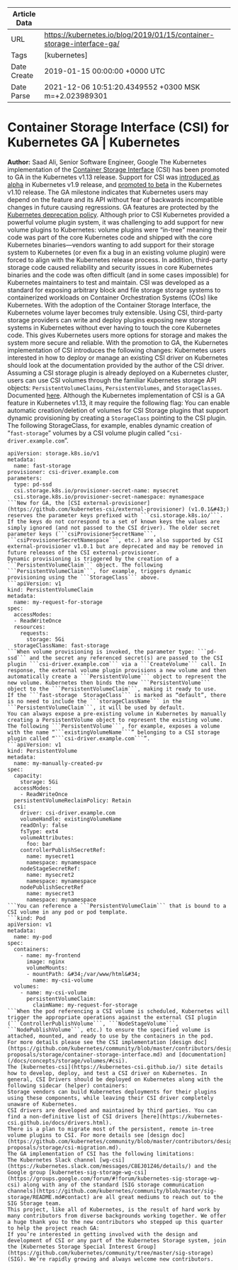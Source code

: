 |             Article Data             ||
| ----------------- | ----------------- |
| URL               | https://kubernetes.io/blog/2019/01/15/container-storage-interface-ga/        |
| Tags              | [kubernetes]       |
| Date Create       | 2019-01-15 00:00:00 &#43;0000 UTC |
| Date Parse        | 2021-12-06 10:51:20.4349552 &#43;0300 MSK m=&#43;2.023989301  |

# Container Storage Interface (CSI) for Kubernetes GA | Kubernetes

	
	
	
	
	
**Author:** Saad Ali, Senior Software Engineer, Google
The Kubernetes implementation of the [Container Storage Interface](https://github.com/container-storage-interface/spec/blob/master/spec.md) (CSI) has been promoted to GA in the Kubernetes v1.13 release. Support for CSI was [introduced as alpha](http://blog.kubernetes.io/2018/01/introducing-container-storage-interface.html) in Kubernetes v1.9 release, and [promoted to beta](https://kubernetes.io/blog/2018/04/10/container-storage-interface-beta/) in the Kubernetes v1.10 release.
The GA milestone indicates that Kubernetes users may depend on the feature and its API without fear of backwards incompatible changes in future causing regressions. GA features are protected by the [Kubernetes deprecation policy](/docs/reference/using-api/deprecation-policy/).
Although prior to CSI Kubernetes provided a powerful volume plugin system, it was challenging to add support for new volume plugins to Kubernetes: volume plugins were “in-tree” meaning their code was part of the core Kubernetes code and shipped with the core Kubernetes binaries—vendors wanting to add support for their storage system to Kubernetes (or even fix a bug in an existing volume plugin) were forced to align with the Kubernetes release process. In addition, third-party storage code caused reliability and security issues in core Kubernetes binaries and the code was often difficult (and in some cases impossible) for Kubernetes maintainers to test and maintain.
CSI was developed as a standard for exposing arbitrary block and file storage storage systems to containerized workloads on Container Orchestration Systems (COs) like Kubernetes. With the adoption of the Container Storage Interface, the Kubernetes volume layer becomes truly extensible. Using CSI, third-party storage providers can write and deploy plugins exposing new storage systems in Kubernetes without ever having to touch the core Kubernetes code. This gives Kubernetes users more options for storage and makes the system more secure and reliable.
With the promotion to GA, the Kubernetes implementation of CSI introduces the following changes:
Kubernetes users interested in how to deploy or manage an existing CSI driver on Kubernetes should look at the documentation provided by the author of the CSI driver.
Assuming a CSI storage plugin is already deployed on a Kubernetes cluster, users can use CSI volumes through the familiar Kubernetes storage API objects: ```PersistentVolumeClaims```, ```PersistentVolumes```, and ```StorageClasses```. Documented [here](/docs/concepts/storage/volumes/#csi).
Although the Kubernetes implementation of CSI is a GA feature in Kubernetes v1.13, it may require the following flag:
You can enable automatic creation/deletion of volumes for CSI Storage plugins that support dynamic provisioning by creating a ```StorageClass``` pointing to the CSI plugin.
The following StorageClass, for example, enables dynamic creation of “```fast-storage```” volumes by a CSI volume plugin called “```csi-driver.example.com```”.
```kind: StorageClass
apiVersion: storage.k8s.io/v1
metadata:
  name: fast-storage
provisioner: csi-driver.example.com
parameters:
  type: pd-ssd
  csi.storage.k8s.io/provisioner-secret-name: mysecret
  csi.storage.k8s.io/provisioner-secret-namespace: mynamespace
```New for GA, the [CSI external-provisioner](https://github.com/kubernetes-csi/external-provisioner) (v1.0.1&#43;) reserves the parameter keys prefixed with ```csi.storage.k8s.io/```. If the keys do not correspond to a set of known keys the values are simply ignored (and not passed to the CSI driver). The older secret parameter keys (```csiProvisionerSecretName```, ```csiProvisionerSecretNamespace```, etc.) are also supported by CSI external-provisioner v1.0.1 but are deprecated and may be removed in future releases of the CSI external-provisioner.
Dynamic provisioning is triggered by the creation of a ```PersistentVolumeClaim``` object. The following ```PersistentVolumeClaim```, for example, triggers dynamic provisioning using the ```StorageClass``` above.
```apiVersion: v1
kind: PersistentVolumeClaim
metadata:
  name: my-request-for-storage
spec:
  accessModes:
  - ReadWriteOnce
  resources:
    requests:
      storage: 5Gi
  storageClassName: fast-storage
```When volume provisioning is invoked, the parameter type: ```pd-ssd``` and the secret any referenced secret(s) are passed to the CSI plugin ```csi-driver.example.com``` via a ```CreateVolume``` call. In response, the external volume plugin provisions a new volume and then automatically create a ```PersistentVolume``` object to represent the new volume. Kubernetes then binds the new ```PersistentVolume``` object to the ```PersistentVolumeClaim```, making it ready to use.
If the ```fast-storage  StorageClass``` is marked as “default”, there is no need to include the ```storageClassName``` in the ```PersistentVolumeClaim```, it will be used by default.
You can always expose a pre-existing volume in Kubernetes by manually creating a PersistentVolume object to represent the existing volume. The following ```PersistentVolume```, for example, exposes a volume with the name “```existingVolumeName```” belonging to a CSI storage plugin called “```csi-driver.example.com```”.
```apiVersion: v1
kind: PersistentVolume
metadata:
  name: my-manually-created-pv
spec:
  capacity:
    storage: 5Gi
  accessModes:
    - ReadWriteOnce
  persistentVolumeReclaimPolicy: Retain
  csi:
    driver: csi-driver.example.com
    volumeHandle: existingVolumeName
    readOnly: false
    fsType: ext4
    volumeAttributes:
      foo: bar
    controllerPublishSecretRef:
      name: mysecret1
      namespace: mynamespace
    nodeStageSecretRef:
      name: mysecret2
      namespace: mynamespace
    nodePublishSecretRef
      name: mysecret3
      namespace: mynamespace
```You can reference a ```PersistentVolumeClaim``` that is bound to a CSI volume in any pod or pod template.
```kind: Pod
apiVersion: v1
metadata:
  name: my-pod
spec:
  containers:
    - name: my-frontend
      image: nginx
      volumeMounts:
      - mountPath: &#34;/var/www/html&#34;
        name: my-csi-volume
  volumes:
    - name: my-csi-volume
      persistentVolumeClaim:
        claimName: my-request-for-storage
```When the pod referencing a CSI volume is scheduled, Kubernetes will trigger the appropriate operations against the external CSI plugin (```ControllerPublishVolume```, ```NodeStageVolume```, ```NodePublishVolume```, etc.) to ensure the specified volume is attached, mounted, and ready to use by the containers in the pod.
For more details please see the CSI implementation [design doc](https://github.com/kubernetes/community/blob/master/contributors/design-proposals/storage/container-storage-interface.md) and [documentation](/docs/concepts/storage/volumes/#csi).
The [kubernetes-csi](https://kubernetes-csi.github.io/) site details how to develop, deploy, and test a CSI driver on Kubernetes. In general, CSI Drivers should be deployed on Kubernetes along with the following sidecar (helper) containers:
Storage vendors can build Kubernetes deployments for their plugins using these components, while leaving their CSI driver completely unaware of Kubernetes.
CSI drivers are developed and maintained by third parties. You can find a non-definitive list of CSI drivers [here](https://kubernetes-csi.github.io/docs/drivers.html).
There is a plan to migrate most of the persistent, remote in-tree volume plugins to CSI. For more details see [design doc](https://github.com/kubernetes/community/blob/master/contributors/design-proposals/storage/csi-migration.md).
The GA implementation of CSI has the following limitations:
The Kubernetes Slack channel [wg-csi](https://kubernetes.slack.com/messages/C8EJ01Z46/details/) and the Google group [kubernetes-sig-storage-wg-csi](https://groups.google.com/forum/#!forum/kubernetes-sig-storage-wg-csi) along with any of the standard [SIG storage communication channels](https://github.com/kubernetes/community/blob/master/sig-storage/README.md#contact) are all great mediums to reach out to the SIG Storage team.
This project, like all of Kubernetes, is the result of hard work by many contributors from diverse backgrounds working together. We offer a huge thank you to the new contributors who stepped up this quarter to help the project reach GA:
If you’re interested in getting involved with the design and development of CSI or any part of the Kubernetes Storage system, join the [Kubernetes Storage Special Interest Group](https://github.com/kubernetes/community/tree/master/sig-storage) (SIG). We’re rapidly growing and always welcome new contributors.


	

	


